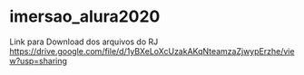 # imersao_alura2020
Link para Download dos arquivos do RJ
https://drive.google.com/file/d/1yBXeLoXcUzakAKqNteamzaZjwypErzhe/view?usp=sharing
